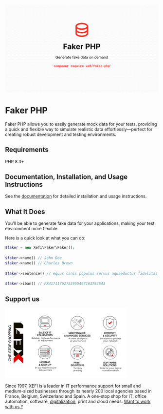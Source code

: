 <p align="center"><img src="https://github.com/xefi/art/blob/main/faker-php-landscape.png?raw=true" alt="Social Card of Faker PHP"></p>

# Faker PHP

Faker PHP allows you to easily generate mock data for your tests, providing a quick and flexible way to simulate realistic data effortlessly—perfect for creating robust development and testing environments.

## Requirements

PHP 8.3+

## Documentation, Installation, and Usage Instructions

See the [documentation](https://faker-php.xefi.com) for detailed installation and usage instructions.

## What It Does

You'll be able to generate fake data for your applications, making your test environment more flexible.

Here is a quick look at what you can do:

```php
$faker = new Xefi\Faker\Faker();

$faker->name() // John Doe
$faker->name() // Charles Brown

$faker->sentence() // equus canis populus servus aquaeductus fidelitas

$faker->iban() // PX41711762752955497163783543
```

## Support us

<p><a href="https://www.xefi.com" target="_blank"><img src="https://raw.githubusercontent.com/xefi/art/main/support-landscape.svg" width="400"></a></p>

Since 1997, XEFI is a leader in IT performance support for small and medium-sized businesses through its nearly 200 local agencies based in France, Belgium, Switzerland and Spain.
A one-stop shop for IT, office automation, software, [digitalization](https://www.xefi.com/solutions-software/), print and cloud needs.
[Want to work with us ?](https://carriere.xefi.fr/metiers-software)